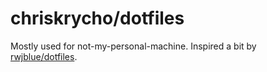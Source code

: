 # chriskrycho/dotfiles

Mostly used for not-my-personal-machine. Inspired a bit by [rwjblue/dotfiles](https://github.com/rwjblue/dotfiles).
